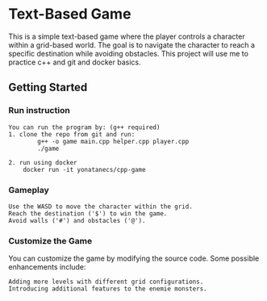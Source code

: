 # Text-Based Game

This is a simple text-based game where the player controls a character within a grid-based world. The goal is to navigate the character to reach a specific destination while avoiding obstacles.
This project will use me to practice c++ and git and docker basics.

## Getting Started

### Run instruction
    You can run the program by: (g++ required)
    1. clone the repo from git and run: 
            g++ -o game main.cpp helper.cpp player.cpp
            ./game
    
    2. run using docker 
        docker run -it yonatanecs/cpp-game


### Gameplay

    Use the WASD to move the character within the grid.
    Reach the destination ('$') to win the game.
    Avoid walls ('#') and obstacles ('@').

### Customize the Game

You can customize the game by modifying the source code. Some possible enhancements include:

    Adding more levels with different grid configurations.
    Introducing additional features to the enemie monsters.
    

